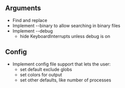Arguments
---------
- Find and replace
- Implement --binary to allow searching in binary files
- Implement --debug
    - hide KeyboardInterrupts unless debug is on

Config
------
- Implement config file support that lets the user:
    - set default exclude globs
    - set colors for output
    - set other defaults, like number of processes
